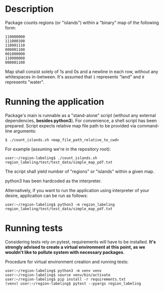 # Description
Package counts regions (or "islands") within a "binary" map of the following form:
```
110000000
111000100
110001110
000001100
001000000
110000000
000001100
```
Map shall consist solely of 1s and 0s and a newline in each row, without any whitespaces in-between.
It's assumed that `1` represents "land" and `0` represents "water".

# Running the application
Package's main is runnable as a "stand-alone" script (without any external dependencies, **besides python3**). 
For convenience, a shell script has been prepared. Script expects relative map file path to be provided via
command-line arguments:
```
$ ./count_islands.sh <map_file_path_relative_to_cwd>
```
For example (assuming we're in the repository root):
```
user:~/region-labeling$ ./count_islands.sh region_labeling/test/test_data/simple_map_pdf.txt
```
The script shall yield number of "regions" or "islands" within a given map.

python3 has been hardcoded as the interpreter.

Alternatively, if you want to run the application using interpreter of your desire, application can be run as follows:
```
user:~/region-labeling$ python3 -m region_labeling region_labeling/test/test_data/simple_map_pdf.txt
```

# Running tests
Considering tests rely on pytest, requirements will have to be installed. **It's strongly advised
to create a virtual environment at this point, as we wouldn't like to pollute system with necessary packages**.

Procedure for virtual environment creation and running tests:
```
user:~/region-labeling$ python3 -m venv venv
user:~/region-labeling$ source venv/bin/activate
user:~/region-labeling$ pip install -r requirements.txt
(venv) user:~/region-labeling$ pytest --pyargs region_labeling
```